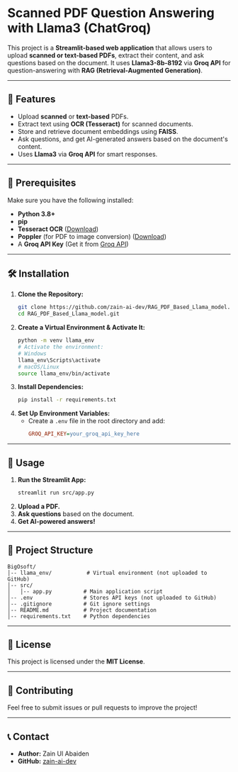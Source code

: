 # Scanned PDF Question Answering with Llama3 (ChatGroq)

This project is a **Streamlit-based web application** that allows users to upload **scanned or text-based PDFs**, extract their content, and ask questions based on the document. It uses **Llama3-8b-8192** via **Groq API** for question-answering with **RAG (Retrieval-Augmented Generation)**.

---

## 🚀 Features
- Upload **scanned** or **text-based** PDFs.
- Extract text using **OCR (Tesseract)** for scanned documents.
- Store and retrieve document embeddings using **FAISS**.
- Ask questions, and get AI-generated answers based on the document's content.
- Uses **Llama3** via **Groq API** for smart responses.

---

## 📌 Prerequisites
Make sure you have the following installed:

- **Python 3.8+**
- **pip**
- **Tesseract OCR** ([Download](https://github.com/UB-Mannheim/tesseract/wiki))
- **Poppler** (for PDF to image conversion) ([Download](https://github.com/oschwartz10612/poppler-windows/releases))
- A **Groq API Key** (Get it from [Groq API](https://groq.com))

---

## 🛠 Installation

1. **Clone the Repository:**
   ```bash
   git clone https://github.com/zain-ai-dev/RAG_PDF_Based_Llama_model.git
   cd RAG_PDF_Based_Llama_model.git
   ```
2. **Create a Virtual Environment & Activate It:**
   ```bash
   python -m venv llama_env
   # Activate the environment:
   # Windows
   llama_env\Scripts\activate
   # macOS/Linux
   source llama_env/bin/activate
   ```
3. **Install Dependencies:**
   ```bash
   pip install -r requirements.txt
   ```
4. **Set Up Environment Variables:**
   - Create a `.env` file in the root directory and add:
     ```ini
     GROQ_API_KEY=your_groq_api_key_here
     ```

---

## 🔄 Usage

1. **Run the Streamlit App:**
   ```bash
   streamlit run src/app.py
   ```
2. **Upload a PDF.**
3. **Ask questions** based on the document.
4. **Get AI-powered answers!**

---

## 📂 Project Structure
```
BigOsoft/
│-- llama_env/           # Virtual environment (not uploaded to GitHub)
│-- src/
│   │-- app.py          # Main application script
│-- .env                # Stores API keys (not uploaded to GitHub)
│-- .gitignore          # Git ignore settings
│-- README.md           # Project documentation
│-- requirements.txt    # Python dependencies
```

---

## 📜 License
This project is licensed under the **MIT License**.

---

## 🤝 Contributing
Feel free to submit issues or pull requests to improve the project!

---

## 📞 Contact
- **Author:** Zain Ul Abaiden
- **GitHub:** [zain-ai-dev](https://github.com/zain-ai-dev)